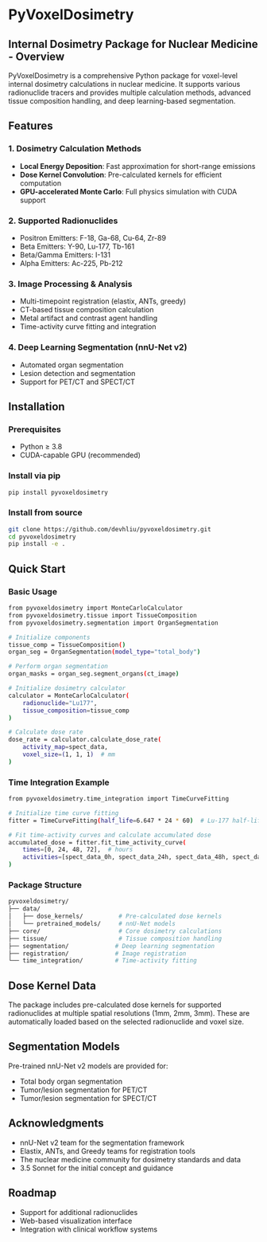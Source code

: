 # PyVoxelDosimetry

## Internal Dosimetry Package for Nuclear Medicine - Overview
PyVoxelDosimetry is a comprehensive Python package for voxel-level internal dosimetry calculations in nuclear medicine. It supports various radionuclide tracers and provides multiple calculation methods, advanced tissue composition handling, and deep learning-based segmentation.

## Features

### 1. Dosimetry Calculation Methods
- **Local Energy Deposition**: Fast approximation for short-range emissions
- **Dose Kernel Convolution**: Pre-calculated kernels for efficient computation
- **GPU-accelerated Monte Carlo**: Full physics simulation with CUDA support

### 2. Supported Radionuclides
- Positron Emitters: F-18, Ga-68, Cu-64, Zr-89
- Beta Emitters: Y-90, Lu-177, Tb-161
- Beta/Gamma Emitters: I-131
- Alpha Emitters: Ac-225, Pb-212

### 3. Image Processing & Analysis
- Multi-timepoint registration (elastix, ANTs, greedy)
- CT-based tissue composition calculation
- Metal artifact and contrast agent handling
- Time-activity curve fitting and integration

### 4. Deep Learning Segmentation (nnU-Net v2)
- Automated organ segmentation
- Lesion detection and segmentation
- Support for PET/CT and SPECT/CT
  


## Installation

### Prerequisites
- Python ≥ 3.8
- CUDA-capable GPU (recommended)

### Install via pip
```bash
pip install pyvoxeldosimetry
```

### Install from source
```bash
git clone https://github.com/devhliu/pyvoxeldosimetry.git
cd pyvoxeldosimetry
pip install -e .
```

## Quick Start
### Basic Usage
```bash
from pyvoxeldosimetry import MonteCarloCalculator
from pyvoxeldosimetry.tissue import TissueComposition
from pyvoxeldosimetry.segmentation import OrganSegmentation

# Initialize components
tissue_comp = TissueComposition()
organ_seg = OrganSegmentation(model_type="total_body")

# Perform organ segmentation
organ_masks = organ_seg.segment_organs(ct_image)

# Initialize dosimetry calculator
calculator = MonteCarloCalculator(
    radionuclide="Lu177",
    tissue_composition=tissue_comp
)

# Calculate dose rate
dose_rate = calculator.calculate_dose_rate(
    activity_map=spect_data,
    voxel_size=(1, 1, 1)  # mm
)
```

### Time Integration Example
```bash
from pyvoxeldosimetry.time_integration import TimeCurveFitting

# Initialize time curve fitting
fitter = TimeCurveFitting(half_life=6.647 * 24 * 60)  # Lu-177 half-life in minutes

# Fit time-activity curves and calculate accumulated dose
accumulated_dose = fitter.fit_time_activity_curve(
    times=[0, 24, 48, 72],  # hours
    activities=[spect_data_0h, spect_data_24h, spect_data_48h, spect_data_72h]
)
```

### Package Structure
```bash
pyvoxeldosimetry/
├── data/
│   ├── dose_kernels/          # Pre-calculated dose kernels
│   └── pretrained_models/     # nnU-Net models
├── core/                      # Core dosimetry calculations
├── tissue/                    # Tissue composition handling
├── segmentation/             # Deep learning segmentation
├── registration/             # Image registration
└── time_integration/         # Time-activity fitting
```

## Dose Kernel Data
The package includes pre-calculated dose kernels for supported radionuclides at multiple spatial resolutions (1mm, 2mm, 3mm). These are automatically loaded based on the selected radionuclide and voxel size.

## Segmentation Models
Pre-trained nnU-Net v2 models are provided for:

- Total body organ segmentation
- Tumor/lesion segmentation for PET/CT
- Tumor/lesion segmentation for SPECT/CT

## Acknowledgments
- nnU-Net v2 team for the segmentation framework
- Elastix, ANTs, and Greedy teams for registration tools
- The nuclear medicine community for dosimetry standards and data
- 3.5 Sonnet for the initial concept and guidance

## Roadmap
- Support for additional radionuclides
- Web-based visualization interface
- Integration with clinical workflow systems